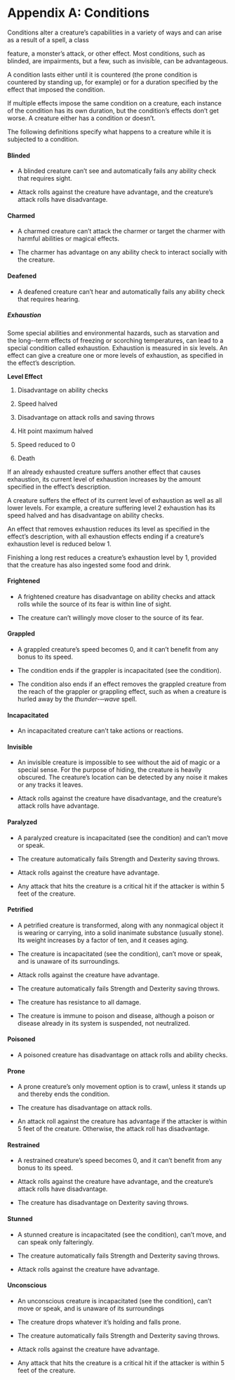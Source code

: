 Appendix A: Conditions
======================

Conditions alter a creature’s capabilities in a variety of ways and can arise as a result of a spell, a class

feature, a monster’s attack, or other effect. Most conditions, such as blinded, are impairments, but a few, such as invisible, can be advantageous.

A condition lasts either until it is countered (the prone condition is countered by standing up, for example) or for a duration specified by the effect that imposed the condition.

If multiple effects impose the same condition on a creature, each instance of the condition has its own duration, but the condition’s effects don’t get worse. A creature either has a condition or doesn’t.

The following definitions specify what happens to a creature while it is subjected to a condition.

#### Blinded

-   A blinded creature can’t see and automatically fails any ability check that requires sight.

-   Attack rolls against the creature have advantage, and the creature’s attack rolls have disadvantage.

#### Charmed

-   A charmed creature can’t attack the charmer or target the charmer with harmful abilities or magical effects.

-   The charmer has advantage on any ability check to interact socially with the creature.

#### Deafened

-   A deafened creature can’t hear and automatically fails any ability check that requires hearing.

##### Exhaustion

Some special abilities and environmental hazards, such as starvation and the long-­‐term effects of freezing or scorching temperatures, can lead to a special condition called exhaustion. Exhaustion is measured in six levels. An effect can give a creature one or more levels of exhaustion, as specified in the effect’s description.

**Level Effect**

1.  Disadvantage on ability checks

2.  Speed halved

3.  Disadvantage on attack rolls and saving throws

4.  Hit point maximum halved

5.  Speed reduced to 0

6.  Death

If an already exhausted creature suffers another effect that causes exhaustion, its current level of exhaustion increases by the amount specified in the effect’s description.

A creature suffers the effect of its current level of exhaustion as well as all lower levels. For example, a creature suffering level 2 exhaustion has its speed halved and has disadvantage on ability checks.

An effect that removes exhaustion reduces its level as specified in the effect’s description, with all exhaustion effects ending if a creature’s exhaustion level is reduced below 1.

Finishing a long rest reduces a creature’s exhaustion level by 1, provided that the creature has also ingested some food and drink.

#### Frightened

-   A frightened creature has disadvantage on ability checks and attack rolls while the source of its fear is within line of sight.

-   The creature can’t willingly move closer to the source of its fear.

#### Grappled

-   A grappled creature’s speed becomes 0, and it can’t benefit from any bonus to its speed.

-   The condition ends if the grappler is incapacitated (see the condition).

-   The condition also ends if an effect removes the grappled creature from the reach of the grappler or grappling effect, such as when a creature is hurled away by the *thunder-­‐‑wave* spell.

#### Incapacitated

-   An incapacitated creature can’t take actions or reactions.

#### Invisible

-   An invisible creature is impossible to see without the aid of magic or a special sense. For the purpose of hiding, the creature is heavily obscured. The creature’s location can be detected by any noise it makes or any tracks it leaves.

-   Attack rolls against the creature have disadvantage, and the creature’s attack rolls have advantage.

#### Paralyzed

-   A paralyzed creature is incapacitated (see the condition) and can’t move or speak.

-   The creature automatically fails Strength and Dexterity saving throws.

-   Attack rolls against the creature have advantage.

-   Any attack that hits the creature is a critical hit if the attacker is within 5 feet of the creature.

#### Petrified

-   A petrified creature is transformed, along with any nonmagical object it is wearing or carrying, into a solid inanimate substance (usually stone). Its weight increases by a factor of ten, and it ceases aging.

-   The creature is incapacitated (see the condition), can’t move or speak, and is unaware of its surroundings.

-   Attack rolls against the creature have advantage.

-   The creature automatically fails Strength and Dexterity saving throws.

-   The creature has resistance to all damage.

-   The creature is immune to poison and disease, although a poison or disease already in its system is suspended, not neutralized.

#### Poisoned

-   A poisoned creature has disadvantage on attack rolls and ability checks.

#### Prone

-   A prone creature’s only movement option is to crawl, unless it stands up and thereby ends the condition.

-   The creature has disadvantage on attack rolls.

-   An attack roll against the creature has advantage if the attacker is within 5 feet of the creature. Otherwise, the attack roll has disadvantage.

#### Restrained

-   A restrained creature’s speed becomes 0, and it can’t benefit from any bonus to its speed.

-   Attack rolls against the creature have advantage, and the creature’s attack rolls have disadvantage.

-   The creature has disadvantage on Dexterity saving throws.

#### Stunned

-   A stunned creature is incapacitated (see the condition), can’t move, and can speak only falteringly.

-   The creature automatically fails Strength and Dexterity saving throws.

-   Attack rolls against the creature have advantage.

#### Unconscious

-   An unconscious creature is incapacitated (see the condition), can’t move or speak, and is unaware of its surroundings

-   The creature drops whatever it’s holding and falls prone.

-   The creature automatically fails Strength and Dexterity saving throws.

-   Attack rolls against the creature have advantage.

-   Any attack that hits the creature is a critical hit if the attacker is within 5 feet of the creature.

